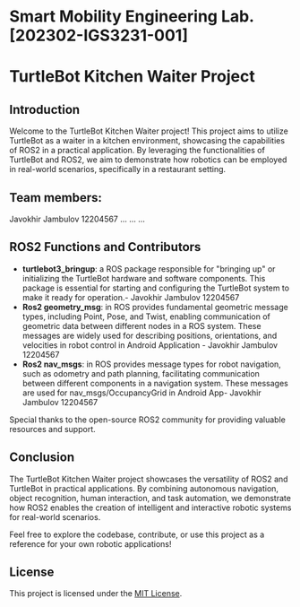 # Smart Mobility Engineering Lab.[202302-IGS3231-001]


# TurtleBot Kitchen Waiter Project

## Introduction

Welcome to the TurtleBot Kitchen Waiter project! This project aims to utilize TurtleBot as a waiter in a kitchen environment, showcasing the capabilities of ROS2 in a practical application. By leveraging the functionalities of TurtleBot and ROS2, we aim to demonstrate how robotics can be employed in real-world scenarios, specifically in a restaurant setting.

## Team members:
Javokhir Jambulov 12204567
...
...
...

## ROS2 Functions and Contributors

- **turtlebot3_bringup**: a ROS package responsible for "bringing up" or initializing the TurtleBot hardware and software components. This package is essential for starting and configuring the TurtleBot system to make it ready for operation.- Javokhir Jambulov 12204567
- **Ros2 geometry_msg**:  in ROS provides fundamental geometric message types, including Point, Pose, and Twist, enabling communication of geometric data between different nodes in a ROS system. These messages are widely used for describing positions, orientations, and velocities in robot control in Android Application - Javokhir Jambulov 12204567
- **Ros2 nav_msgs**:  in ROS provides message types for robot navigation, such as odometry and path planning, facilitating communication between different components in a navigation system. These messages are used for nav_msgs/OccupancyGrid in Android App- Javokhir Jambulov 12204567


Special thanks to the open-source ROS2 community for providing valuable resources and support.

## Conclusion

The TurtleBot Kitchen Waiter project showcases the versatility of ROS2 and TurtleBot in practical applications. By combining autonomous navigation, object recognition, human interaction, and task automation, we demonstrate how ROS2 enables the creation of intelligent and interactive robotic systems for real-world scenarios.

Feel free to explore the codebase, contribute, or use this project as a reference for your own robotic applications!

## License

This project is licensed under the [MIT License](LICENSE).
